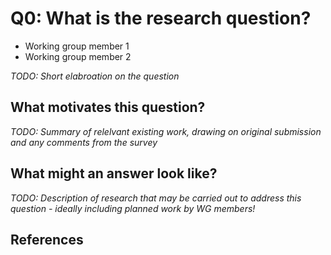 # Q0: What is the research question?

* Working group member 1
* Working group member 2

*TODO: Short elabroation on the question*

## What motivates this question?

*TODO: Summary of relelvant existing work, drawing on original submission and any comments from the survey*

## What might an answer look like?

*TODO: Description of research that may be carried out to address this question - ideally including planned work by WG members!*

## References

